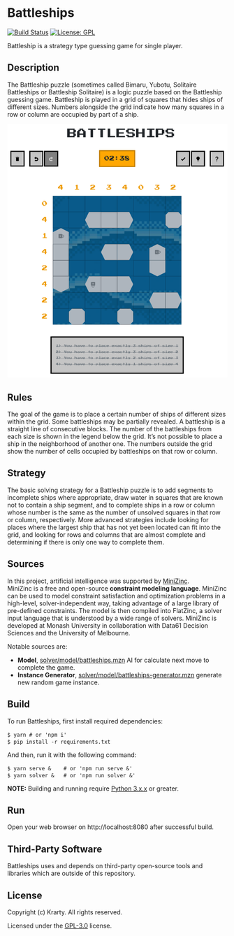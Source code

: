 # Battleships
[![Build Status](https://travis-ci.com/krarty/battleships.svg?branch=main)](https://travis-ci.com/krarty/battleships)
[![License: GPL](https://img.shields.io/badge/License-GPL-blue.svg)](/LICENSE) 

Battleship is a strategy type guessing game for single player.

## Description
The Battleship puzzle (sometimes called Bimaru, Yubotu, Solitaire Battleships or Battleship Solitaire) is a logic puzzle based on the Battleship guessing game. Battleship is played in a grid of squares that hides ships of different sizes. Numbers alongside the grid indicate how many squares in a row or column are occupied by part of a ship.

![Screenshot](/docs/images/screen.png)

## Rules
The goal of the game is to place a certain number of ships of different sizes within the grid. Some battleships may be partially revealed. A battleship is a straight line of consecutive blocks. The number of the battleships from each size is shown in the legend below the grid. It’s not possible to place a ship in the neighborhood of another one.
The numbers outside the grid show the number of cells occupied by battleships on that row or column.

## Strategy
The basic solving strategy for a Battleship puzzle is to add segments to incomplete ships where appropriate, draw water in squares that are known not to contain a ship segment, and to complete ships in a row or column whose number is the same as the number of unsolved squares in that row or column, respectively. More advanced strategies include looking for places where the largest ship that has not yet been located can fit into the grid, and looking for rows and columns that are almost complete and determining if there is only one way to complete them.

## Sources
In this project, artificial intelligence was supported by [MiniZinc](https://www.minizinc.org/).  
MiniZinc is a free and open-source **constraint modeling language**. MiniZinc can be used to model constraint satisfaction and optimization problems in a high-level, solver-independent way, taking advantage of a large library of pre-defined constraints. The model is then compiled into FlatZinc, a solver input language that is understood by a wide range of solvers. MiniZinc is developed at Monash University in collaboration with Data61 Decision Sciences and the University of Melbourne.

Notable sources are:
- **Model**, [solver/model/battleships.mzn](solver/model/battleships.mzn) AI for calculate next move to complete the game.
- **Instance Generator**, [solver/model/battleships-generator.mzn](solver/model/battleships-generator.mzn) generate new random game instance.


## Build

To run Battleships, first install required dependencies:
```shell script
$ yarn # or 'npm i'
$ pip install -r requirements.txt
```

And then, run it with the following command:
```shell script
$ yarn serve &    # or 'npm run serve &'
$ yarn solver &   # or 'npm run solver &'
```
**NOTE:** Building and running require [Python 3.x.x](https://www.python.org/) or greater.  

## Run
Open your web browser on http://localhost:8080 after successful build.  


## Third-Party Software
Battleships uses and depends on third-party open-source tools and libraries which are outside of this repository.
## License

Copyright (c) Krarty. All rights reserved.

Licensed under the [GPL-3.0](/LICENSE) license.
